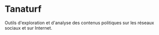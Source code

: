 # Tanaturf
Outils d'exploration et d'analyse des contenus politiques sur les réseaux sociaux et sur Internet.
